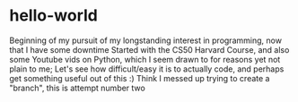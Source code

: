 # hello-world
Beginning of my pursuit of my longstanding interest in programming, now that I have some downtime
Started with the CS50 Harvard Course, and also some Youtube vids on Python, which I seem drawn to for reasons yet not plain to me; Let's see how difficult/easy it is to actually code, and perhaps get something useful out of this :)
Think I messed up trying to create a "branch", this is attempt number two
